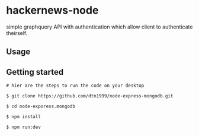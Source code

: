 # hackernews-node
simple graphquery API with authentication which allow client to authenticate theirself. 


## Usage

## Getting started

```
# hier are the steps to run the code on your desktop

$ git clone https://github.com/dtn1999/node-express-mongodb.git

$ cd node-exporess.mongodb

$ npm install

$ npm run:dev
```
